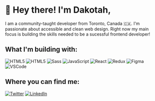 # **👋 Hey there! I'm Dakotah,**

<!-- ## About me -->

I am a community-taught developer from Toronto, Canada 🇨🇦. I'm passionate about accessible and clean web design. Right now my main focus is building the skills needed to be a sucessful frontend developer!

## **What I'm building with:**

![HTML5](https://img.shields.io/badge/-HTML5-E34F26?logo=HTML5&style=for-the-badge&logoColor=ffffff)
![HTML5](https://img.shields.io/badge/-CSS3-1572B6?logo=CSS3&style=for-the-badge&logoColor=ffffff)
![Sass](https://img.shields.io/badge/-Sass-CC6699?style=for-the-badge&logo=sass&logoColor=white)
![JavaScript](https://img.shields.io/badge/-JavaScript-333333?style=for-the-badge&logo=javascript)
![React](https://img.shields.io/badge/-React-333333?style=for-the-badge&logo=react)
![Redux](https://img.shields.io/badge/-Redux-764ABC?style=for-the-badge&logo=redux)
![Figma](https://img.shields.io/badge/-Figma-F24E1E?style=for-the-badge&logo=figma&logoColor=white)
![VSCode](https://img.shields.io/badge/-VS%20Code-007ACC?style=for-the-badge&logo=visual%20studio%20code&logoColor=white)

## **Where you can find me:**


[<img alt="Twitter" src="https://img.shields.io/badge/@dakotah_dev-%231DA1F2.svg?&style=for-the-badge&logo=Twitter&logoColor=white"/>](https://twitter.com/dakotah_dev)
[<img alt="LinkedIn" src="https://img.shields.io/badge/@dakotah_godfrey-0A66C2.svg?&style=for-the-badge&logo=linkedIn&logoColor=white"/>](https://linkedin.com/in/dakotah_dev)

<!--
- 🔭 I’m currently working on ...
- 🌱 I’m currently learning ...
- 👯 I’m looking to collaborate on ...
- 🤔 I’m looking for help with ...
- 💬 Ask me about ...
- 📫 How to reach me: ...
- 😄 Pronouns: ...
- ⚡ Fun fact: ... -->
